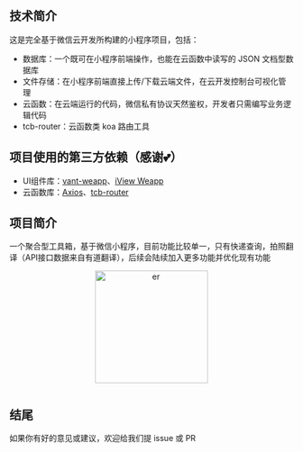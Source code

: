 ## 技术简介

这是完全基于微信云开发所构建的小程序项目，包括：

- 数据库：一个既可在小程序前端操作，也能在云函数中读写的 JSON 文档型数据库
- 文件存储：在小程序前端直接上传/下载云端文件，在云开发控制台可视化管理
- 云函数：在云端运行的代码，微信私有协议天然鉴权，开发者只需编写业务逻辑代码
- tcb-router：云函数类 koa 路由工具

## 项目使用的第三方依赖（感谢:two_hearts:）

- UI组件库：[vant-weapp](https://youzan.github.io/vant-weapp/#/intro)、[iView Weapp](https://weapp.iviewui.com/)
- 云函数库：[Axios](https://www.kancloud.cn/yunye/axios/234845)、[tcb-router](https://github.com/TencentCloudBase/tcb-router)

## 项目简介

一个聚合型工具箱，基于微信小程序，目前功能比较单一，只有快递查询，拍照翻译（API接口数据来自有道翻译），后续会陆续加入更多功能并优化现有功能

<p align="center">
    <img alt="er" src="https://s1.ax1x.com/2018/12/25/FcNJzV.jpg" width="200" style="margin-bottom: 10px;">
</p>

## 结尾

如果你有好的意见或建议，欢迎给我们提 issue 或 PR

